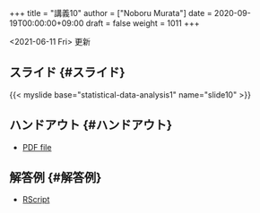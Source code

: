 +++
title = "講義10"
author = ["Noboru Murata"]
date = 2020-09-19T00:00:00+09:00
draft = false
weight = 1011
+++

<span class="timestamp-wrapper"><span class="timestamp">&lt;2021-06-11 Fri&gt; </span></span> 更新


## スライド {#スライド}

{{< myslide base="statistical-data-analysis1" name="slide10" >}}


## ハンドアウト {#ハンドアウト}

-   [PDF file](https://noboru-murata.github.io/statistical-data-analysis1/pdfs/slide10.pdf)


## 解答例 {#解答例}

-   [RScript](https://noboru-murata.github.io/statistical-data-analysis1/code/slide10.R)